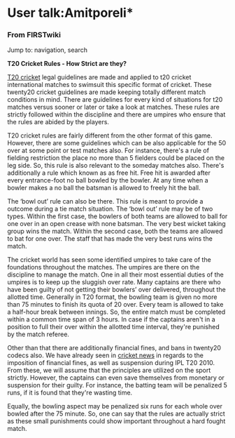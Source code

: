 

# User talk:Amitporeli*

### From FIRSTwiki

Jump to: navigation, search

**T20 Cricket Rules - How Strict are they?**

  

[T20 cricket](http://www.myt20cricket.com/ "http://www.myt20cricket.com/" )
legal guidelines are made and applied to t20 cricket international matches to
swimsuit this specific format of cricket. These twenty20 cricket guidelines
are made keeping totally different match conditions in mind. There are
guidelines for every kind of situations for t20 matches versus sooner or later
or take a look at matches. These rules are strictly followed within the
discipline and there are umpires who ensure that the rules are abided by the
players.

T20 cricket rules are fairly different from the other format of this game.
However, there are some guidelines which can be also applicable for the 50
over at some point or test matches also. For instance, there's a rule of
fielding restriction the place no more than 5 fielders could be placed on the
leg side. So, this rule is also relevant to the someday matches also. There's
additionally a rule which known as as free hit. Free hit is awarded after
every entrance-foot no ball bowled by the bowler. At any time when a bowler
makes a no ball the batsman is allowed to freely hit the ball.

The ‘bowl out’ rule can also be there. This rule is meant to provide a outcome
during a tie match situation. The ‘bowl out’ rule may be of two types. Within
the first case, the bowlers of both teams are allowed to ball for one over in
an open crease with none batsman. The very best wicket taking group wins the
match. Within the second case, both the teams are allowed to bat for one over.
The staff that has made the very best runs wins the match.

The cricket world has seen some identified umpires to take care of the
foundations throughout the matches. The umpires are there on the discipline to
manage the match. One in all their most essential duties of the umpires is to
keep up the sluggish over rate. Many captains are there who have been guilty
of not getting their bowlers’ over delivered, throughout the allotted time.
Generally in T20 format, the bowling team is given no more than 75 minutes to
finish its quota of 20 over. Every team is allowed to take a half-hour break
between innings. So, the entire match must be completed within a common time
span of 3 hours. In case if the captains aren't in a position to full their
over within the allotted time interval, they're punished by the match referee.

Other than that there are additionally financial fines, and bans in twenty20
codecs also. We have already seen in [cricket
news](http://www.falconarmy.com/mediawiki/index.php?title=User:Amitporeli*
"http://www.falconarmy.com/mediawiki/index.php?title=User:Amitporeli*" ) in
regards to the imposition of financial fines, as well as suspension during IPL
T20 2010. From these, we will assume that the principles are utilized on the
sport strictly. However, the captains can even save themselves from monetary
or suspension for their guilty. For instance, the batting team will be
penalized 5 runs, if it is found that they're wasting time.

Equally, the bowling aspect may be penalized six runs for each whole over
bowled after the 75 minute. So, one can say that the rules are actually strict
as these small punishments could show important throughout a hard fought
match.

